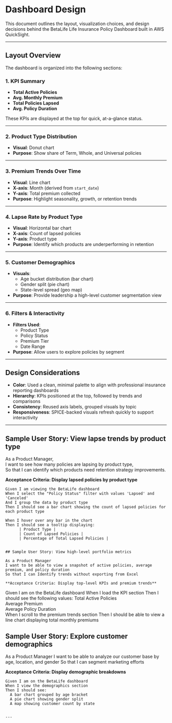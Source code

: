 # Dashboard Design

This document outlines the layout, visualization choices, and design decisions behind the BetaLife Life Insurance Policy Dashboard built in AWS QuickSight.

---

## Layout Overview

The dashboard is organized into the following sections:

### 1. **KPI Summary**
- **Total Active Policies**
- **Avg. Monthly Premium**
- **Total Policies Lapsed**
- **Avg. Policy Duration**

These KPIs are displayed at the top for quick, at-a-glance status.

---

### 2. **Product Type Distribution**
- **Visual**: Donut chart
- **Purpose**: Show share of Term, Whole, and Universal policies

---

### 3. **Premium Trends Over Time**
- **Visual**: Line chart
- **X-axis**: Month (derived from `start_date`)
- **Y-axis**: Total premium collected
- **Purpose**: Highlight seasonality, growth, or retention trends

---

### 4. **Lapse Rate by Product Type**
- **Visual**: Horizontal bar chart
- **X-axis**: Count of lapsed policies
- **Y-axis**: Product type
- **Purpose**: Identify which products are underperforming in retention

---

### 5. **Customer Demographics**
- **Visuals**:
  - Age bucket distribution (bar chart)
  - Gender split (pie chart)
  - State-level spread (geo map)
- **Purpose**: Provide leadership a high-level customer segmentation view

---

### 6. **Filters & Interactivity**
- **Filters Used**:
  - Product Type
  - Policy Status
  - Premium Tier
  - Date Range
- **Purpose**: Allow users to explore policies by segment

---

## Design Considerations

- **Color**: Used a clean, minimal palette to align with professional insurance reporting dashboards
- **Hierarchy**: KPIs positioned at the top, followed by trends and comparisons
- **Consistency**: Reused axis labels, grouped visuals by topic
- **Responsiveness**: SPICE-backed visuals refresh quickly to support interactivity

---

## Sample User Story: View lapse trends by product type

As a Product Manager,  
I want to see how many policies are lapsing by product type,  
So that I can identify which products need retention strategy improvements.

**Acceptance Criteria: Display lapsed policies by product type**

```
Given I am viewing the BetaLife dashboard
When I select the "Policy Status" filter with values 'Lapsed' and 'Canceled'
And I group the data by product type
Then I should see a bar chart showing the count of lapsed policies for each product type

When I hover over any bar in the chart
Then I should see a tooltip displaying:
      | Product Type |
      | Count of Lapsed Policies |
      | Percentage of Total Lapsed Policies |

      
## Sample User Story: View high-level portfolio metrics

As a Product Manager
I want to be able to view a snapshot of active policies, average premium, and policy duration
So that I can Identify trends without exporting from Excel

**Acceptance Criteria: Display top-level KPIs and premium trends**

```
Given I am on the BetaLife dashboard
When I load the KPI section
Then I should see the following values:
  Total Active Policies       
  Average Premium             
  Average Policy Duration    
When I scroll to the premium trends section
Then I should be able to view a line chart displaying total monthly premiums

## Sample User Story: Explore customer demographics

As a Product Manager
I want to be able to analyze our customer base by age, location, and gender
So that I can segment marketing efforts

**Acceptance Criteria: Display demographic breakdowns**

```
Given I am on the BetaLife dashboard
When I view the demographics section
Then I should see:
  A bar chart grouped by age bracket        
  A pie chart showing gender split          
  A map showing customer count by state     


---


